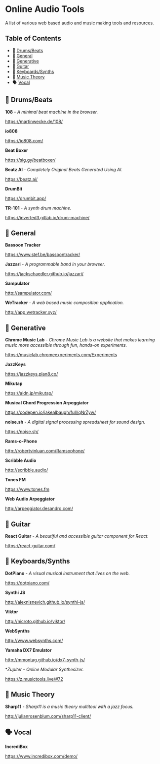 # Online Audio Tools

A list of various web based audio and music making tools and resources.

## Table of Contents

- 🥁 [Drums/Beats](#-drumsbeats)
- 🧰 [General](#-general)
- 🤖 [Generative](#-generative)
- 🎸 [Guitar](#-guitar)
- 🎹 [Keyboards/Synths](#-keyboardssynths)
- 🎼 [Music Theory](#-music-theory)
- 🗣 [Vocal](#-vocal)

## 🥁 Drums/Beats

**108** - *A minimal beat machine in the browser.*

https://martinwecke.de/108/

**io808**

https://io808.com/

**Beat Boxer**

https://sig.gy/beatboxer/

**Beatz AI** - *Completely Original Beats Generated Using AI.*

https://beatz.ai/

**DrumBit**

https://drumbit.app/

**TR-101** - *A synth drum machine.*

https://inverted3.gitlab.io/drum-machine/

## 🧰 General

**Bassoon Tracker**

https://www.stef.be/bassoontracker/

**Jazzari** - *A programmable band in your browser.*

https://jackschaedler.github.io/jazzari/

**Sampulator**

http://sampulator.com/

**WeTracker** -  _A web based music composition application._

http://app.wetracker.xyz/

## 🤖 Generative

**Chrome Music Lab** - *Chrome Music Lab is a website that makes learning music more accessible through fun, hands-on experiments.*

https://musiclab.chromeexperiments.com/Experiments

**JazzKeys**

https://jazzkeys.plan8.co/

**Mikutap**

https://aidn.jp/mikutap/

**Musical Chord Progression Arpeggiator**

https://codepen.io/jakealbaugh/full/qNrZyw/

**noise.sh** - *A digital signal processing spreadsheet for sound design.*

https://noise.sh/

**Rams-o-Phone**

http://robertvinluan.com/Ramsophone/

**Scribble Audio**

http://scribble.audio/

**Tones FM**

https://www.tones.fm

**Web Audio Arpeggiator**

http://arpeggiator.desandro.com/

## 🎸 Guitar

**React Guitar** - *A beautiful and accessible guitar component for React.*

https://react-guitar.com/

## 🎹 Keyboards/Synths

**DotPiano** - *A visual musical instrument that lives on the web.*

https://dotpiano.com/

**Synthi JS**

http://alexnisnevich.github.io/synthi-js/

**Viktor**

http://nicroto.github.io/viktor/

**WebSynths**

http://www.websynths.com/

**Yamaha DX7 Emulator**

http://mmontag.github.io/dx7-synth-js/

**Zupiter* - *Online Modular Synthesizer.*

https://z.musictools.live/#72

## 🎼 Music Theory

**Sharp11** - *Sharp11 is a music theory multitool with a jazz focus.*

http://julianrosenblum.com/sharp11-client/ 

## 🗣 Vocal

**IncrediBox**

https://www.incredibox.com/demo/
